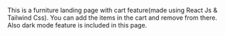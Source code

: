 This is a furniture landing page with cart feature(made using React Js & Tailwind Css). You can add the items in the cart and remove from there. Also dark mode feature is included in this page.
